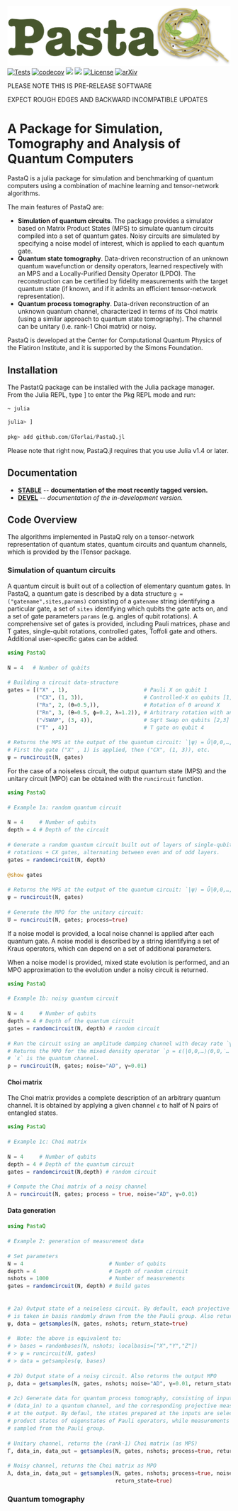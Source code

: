 ![alt text](https://github.com/GTorlai/PastaQ.jl/blob/master/docs/src/assets/logo.png?raw=true)
[![Tests](https://github.com/GTorlai/PastaQ.jl/workflows/Tests/badge.svg)](https://github.com/GTorlai/PastaQ.jl/actions?query=workflow%3ATests)
[![codecov](https://codecov.io/gh/GTorlai/PastaQ.jl/branch/master/graph/badge.svg)](https://codecov.io/gh/GTorlai/PastaQ.jl)
[![](https://img.shields.io/badge/docs-stable-blue.svg)](https://gtorlai.github.io/PastaQ.jl/stable/)
[![](https://img.shields.io/badge/docs-dev-blue.svg)](https://gtorlai.github.io/PastaQ.jl/dev/)
[![License](https://img.shields.io/badge/License-Apache%202.0-blue.svg)](https://opensource.org/licenses/Apache-2.0)
[![arXiv](https://img.shields.io/badge/arXiv--b31b1b.svg)](https://arxiv.org/abs/)

PLEASE NOTE THIS IS PRE-RELEASE SOFTWARE      

EXPECT ROUGH EDGES AND BACKWARD INCOMPATIBLE UPDATES

# A Package for Simulation, Tomography and Analysis of Quantum Computers

PastaQ is a julia package for simulation and benchmarking of quantum computers using a combination
of machine learning and tensor-network algorithms.

The main features of PastaQ are:
+ **Simulation of quantum circuits**. The package provides a simulator based on Matrix Product States (MPS) to simulate quantum circuits compiled into a set of quantum gates. Noisy circuits are simulated by specifying a noise model of interest, which is applied to each quantum gate.
+ **Quantum state tomography**. Data-driven reconstruction of an unknown quantum wavefunction or density operators, learned respectively with an MPS and a Locally-Purified Density Operator (LPDO). The reconstruction can be certified by fidelity measurements with the target quantum state (if known, and if it admits an efficient tensor-network representation).
+ **Quantum process tomography**. Data-driven reconstruction of an unknown quantum channel, characterized in terms of its Choi matrix (using a similar approach to quantum state tomography). The channel can be unitary (i.e. rank-1 Choi matrix) or noisy.

PastaQ is developed at the Center for Computational Quantum Physics of the Flatiron Institute,
and it is supported by the Simons Foundation.

## Installation
The PastatQ package can be installed with the Julia package manager. From the Julia REPL,
type ] to enter the Pkg REPL mode and run:

```
~ julia
```

```julia
julia> ]

pkg> add github.com/GTorlai/PastaQ.jl
```

Please note that right now, PastaQ.jl requires that you use Julia v1.4 or later.

## Documentation

- [**STABLE**](https://gtorlai.github.io/PastaQ.jl/stable/) --  **documentation of the most recently tagged version.**
- [**DEVEL**](https://gtorlai.github.io/PastaQ.jl/dev/) -- *documentation of the in-development version.*

## Code Overview
The algorithms implemented in PastaQ rely on a tensor-network representation of
quantum states, quantum circuits and quantum channels, which is provided by the
ITensor package.

### Simulation of quantum circuits
A quantum circuit is built out of a collection of elementary quantum gates. In
PastaQ, a quantum gate is described by a data structure `g = ("gatename",sites,params)`
consisting of a `gatename` string identifying a particular gate, a set of `sites`
identifying which qubits the gate acts on, and a set of gate parameters `params`
(e.g. angles of qubit rotations). A comprehensive set of gates is provided,
including Pauli matrices, phase and T gates, single-qubit rotations, controlled
gates, Toffoli gate and others. Additional user-specific gates can be added.

```julia
using PastaQ

N = 4   # Number of qubits

# Building a circuit data-structure
gates = [("X" , 1),                        # Pauli X on qubit 1
         ("CX", (1, 3)),                   # Controlled-X on qubits [1,3]
         ("Rx", 2, (θ=0.5,)),              # Rotation of θ around X
         ("Rn", 3, (θ=0.5, ϕ=0.2, λ=1.2)), # Arbitrary rotation with angles (θ,ϕ,λ)
         ("√SWAP", (3, 4)),                # Sqrt Swap on qubits [2,3]
         ("T" , 4)]                        # T gate on qubit 4

# Returns the MPS at the output of the quantum circuit: `|ψ⟩ = Û|0,0,…,0⟩`
# First the gate ("X" , 1) is applied, then ("CX", (1, 3)), etc.
ψ = runcircuit(N, gates)
```

For the case of a noiseless circuit, the output quantum state (MPS) and the
unitary circuit (MPO) can be obtained with the `runcircuit` function.

```julia
using PastaQ

# Example 1a: random quantum circuit

N = 4     # Number of qubits
depth = 4 # Depth of the circuit

# Generate a random quantum circuit built out of layers of single-qubit random
# rotations + CX gates, alternating between even and of odd layers.
gates = randomcircuit(N, depth)

@show gates

# Returns the MPS at the output of the quantum circuit: `|ψ⟩ = Û|0,0,…,0⟩`
ψ = runcircuit(N, gates)

# Generate the MPO for the unitary circuit:
U = runcircuit(N, gates; process=true)
```

If a noise model is provided, a local noise channel is applied after each quantum
gate. A noise model is described by a string identifying a set of
Kraus operators, which can depend on a set of additional parameters.

When a noise model is provided, mixed state evolution is performed, and an MPO
approximation to the evolution under a noisy circuit is returned.

```julia
using PastaQ

# Example 1b: noisy quantum circuit

N = 4     # Number of qubits
depth = 4 # Depth of the quantum circuit
gates = randomcircuit(N, depth) # random circuit

# Run the circuit using an amplitude damping channel with decay rate `γ=0.01`.
# Returns the MPO for the mixed density operator `ρ = ε(|0,0,…⟩⟨0,0,̇…|), where
# `ε` is the quantum channel.
ρ = runcircuit(N, gates; noise="AD", γ=0.01)
```

#### Choi matrix

The Choi matrix provides a complete description of an arbitrary quantum channel.
It is obtained by applying a given channel `ε` to half of N pairs of entangled states.

```julia
using PastaQ

# Example 1c: Choi matrix

N = 4     # Number of qubits
depth = 4 # Depth of the quantum circuit
gates = randomcircuit(N,depth) # random circuit

# Compute the Choi matrix of a noisy channel
Λ = runcircuit(N, gates; process = true, noise="AD", γ=0.01)
```

#### Data generation

```julia
using PastaQ

# Example 2: generation of measurement data

# Set parameters
N = 4                           # Number of qubits
depth = 4                       # Depth of random circuit
nshots = 1000                   # Number of measurements
gates = randomcircuit(N, depth) # Build gates


# 2a) Output state of a noiseless circuit. By default, each projective measurement
# is taken in basis randomly drawn from the the Pauli group. Also returns the output MPS.
ψ, data = getsamples(N, gates, nshots; return_state=true)

#  Note: the above is equivalent to:
# > bases = randombases(N, nshots; localbasis=["X","Y","Z"])
# > ψ = runcircuit(N, gates)
# > data = getsamples(ψ, bases)

# 2b) Output state of a noisy circuit. Also returns the output MPO
ρ, data = getsamples(N, gates, nshots; noise="AD", γ=0.01, return_state=true)

# 2c) Generate data for quantum process tomography, consisting of input states
# (data_in) to a quantum channel, and the corresponding projective measurements
# at the output. By defaul, the states prepared at the inputs are selected from
# product states of eigenstates of Pauli operators, while measurements bases are
# sampled from the Pauli group.

# Unitary channel, returns the (rank-1) Choi matrix (as MPS)
Γ, data_in, data_out = getsamples(N, gates, nshots; process=true, return_state=true)

# Noisy channel, returns the Choi matrix as MPO
Λ, data_in, data_out = getsamples(N, gates, nshots; process=true, noise="AD", γ=0.01,
                                  return_state=true)
```
### Quantum tomography
